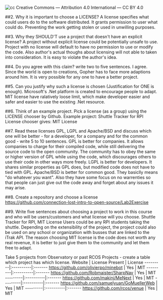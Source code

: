 ![cc](https://licensebuttons.net/l/by/3.0/88x31.png) Creative Commons — Attribution 4.0 International — CC BY 4.0

##2. Why it is important to choose a LICENSE?
A license specifies what could users do to the software distributed. It grants permission to user what could do. Preventing the work getting stolen or used in unwilling purposes.

##3. Why they SHOULD'T use a project that doesn't have an explicit license?
A project without explicit license could be potentially unsafe to use. Project with no license will default to have no permission to use or modify the code. Also author's actual thoughs about licensing will not able to taken into consideration. It is easy to violate the author's idea.

##4. Do you agree with this claim? write two to five sentences.
I agree. Since the world is open to creations, Gopher has to face more adaptions around him. It is very possible for any one to have a better project.

##5. Can you justify why such a license is chosen (Justification for ONE is enough).
Microsoft's .Net platform is created to encourage people to adapt. MIT license have ralatively loose limit, which make developer easier and safer and easier to use the existing .Net resource.

##6. Think of an example project. Pick a license (as a group) using the LICENSE chooser by Github.
Example project: Shuttle Tracker for RPI
License chooser gives: MIT License

##7. Read these licenses GPL, LGPL and Apache/BSD and discuss which one will be better - for a developer, for a company and for the common good - write 5 to 10 sentences.
GPL is better for companies. It allows companies to charge for their compiled code, while still delivering the source code to the open community. The community has to obey the same or higher version of GPL while using the code, which discourages others to use their code in other ways more freely.
LGPL is better for developers. It shares similar properties as GPL does, but modified code does not have to tied with GPL.
Apache/BSD is better for common good. They basiclly means "do whatever you want". Also they have some focus on no warrenties so that people can just give out the code away and forget about any issues it may arise.

##8. Create a repository and choose a license
https://github.com/connection-lost-intro-to-open-source/Lab2Exercise

##9. Write five sentences about choosing a project to work in this course and who will be users/customers and what license will you choose.
Shuttle Tracker for RPI, MIT License
Users could be any RPI students taking the shuttle. Depending on the extensibility of the project, the project could also be used on any school or organization with busses that are linked to the iTrak API. The reason choosing MIT license is the code does not worth any real revenue, it is better to just give them to the community and let them free to adapt.

Take 5 projects from Observatory or past RCOS Projects - create a table which project has which license.
Website | License Present | License
---------|:----------|:-------
https://github.com/olivierpo/minebot | Yes | MIT
---------|:----------|:-------
https://github.com/Robmaister/SharpNav | Yes | MIT
---------|:----------|:-------
https://github.com/makinj/MeNext | Yes | MIT
---------|:----------|:-------
https://github.com/samuelyuan/GoMuellerWeb | Yes | MIT
---------|:----------|:-------
https://github.com/rcos/venue | Yes | MIT
